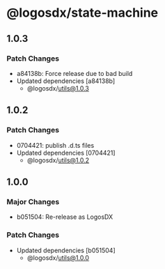 # @logosdx/state-machine

## 1.0.3

### Patch Changes

- a84138b: Force release due to bad build
- Updated dependencies [a84138b]
  - @logosdx/utils@1.0.3

## 1.0.2

### Patch Changes

- 0704421: publish .d.ts files
- Updated dependencies [0704421]
  - @logosdx/utils@1.0.2

## 1.0.0

### Major Changes

- b051504: Re-release as LogosDX

### Patch Changes

- Updated dependencies [b051504]
  - @logosdx/utils@1.0.0
